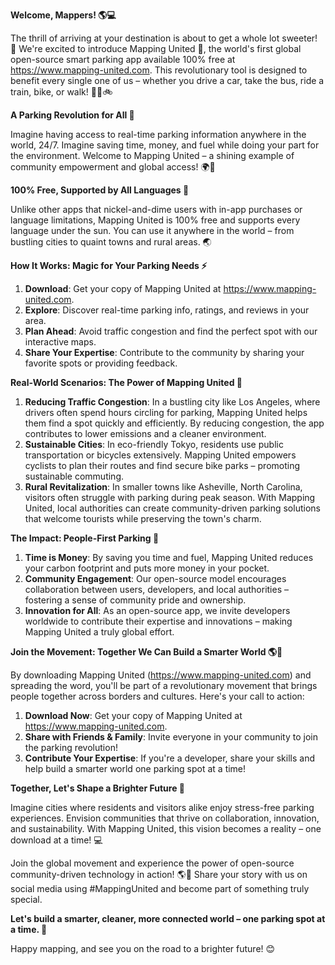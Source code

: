 **Welcome, Mappers! 🌎💻**

The thrill of arriving at your destination is about to get a whole lot sweeter! 🎉 We're excited to introduce Mapping United 🤝, the world's first global open-source smart parking app available 100% free at https://www.mapping-united.com. This revolutionary tool is designed to benefit every single one of us – whether you drive a car, take the bus, ride a train, bike, or walk! 🚶‍♀️🚲

**A Parking Revolution for All 🌟**

Imagine having access to real-time parking information anywhere in the world, 24/7. Imagine saving time, money, and fuel while doing your part for the environment. Welcome to Mapping United – a shining example of community empowerment and global access! 🌍👏

**100% Free, Supported by All Languages 💬**

Unlike other apps that nickel-and-dime users with in-app purchases or language limitations, Mapping United is 100% free and supports every language under the sun. You can use it anywhere in the world – from bustling cities to quaint towns and rural areas. 🌏

**How It Works: Magic for Your Parking Needs ⚡️**

1. **Download**: Get your copy of Mapping United at https://www.mapping-united.com.
2. **Explore**: Discover real-time parking info, ratings, and reviews in your area.
3. **Plan Ahead**: Avoid traffic congestion and find the perfect spot with our interactive maps.
4. **Share Your Expertise**: Contribute to the community by sharing your favorite spots or providing feedback.

**Real-World Scenarios: The Power of Mapping United 🌟**

1. **Reducing Traffic Congestion**: In a bustling city like Los Angeles, where drivers often spend hours circling for parking, Mapping United helps them find a spot quickly and efficiently. By reducing congestion, the app contributes to lower emissions and a cleaner environment.
2. **Sustainable Cities**: In eco-friendly Tokyo, residents use public transportation or bicycles extensively. Mapping United empowers cyclists to plan their routes and find secure bike parks – promoting sustainable commuting.
3. **Rural Revitalization**: In smaller towns like Asheville, North Carolina, visitors often struggle with parking during peak season. With Mapping United, local authorities can create community-driven parking solutions that welcome tourists while preserving the town's charm.

**The Impact: People-First Parking 🌈**

1. **Time is Money**: By saving you time and fuel, Mapping United reduces your carbon footprint and puts more money in your pocket.
2. **Community Engagement**: Our open-source model encourages collaboration between users, developers, and local authorities – fostering a sense of community pride and ownership.
3. **Innovation for All**: As an open-source app, we invite developers worldwide to contribute their expertise and innovations – making Mapping United a truly global effort.

**Join the Movement: Together We Can Build a Smarter World 🌎💪**

By downloading Mapping United (https://www.mapping-united.com) and spreading the word, you'll be part of a revolutionary movement that brings people together across borders and cultures. Here's your call to action:

1. **Download Now**: Get your copy of Mapping United at https://www.mapping-united.com.
2. **Share with Friends & Family**: Invite everyone in your community to join the parking revolution!
3. **Contribute Your Expertise**: If you're a developer, share your skills and help build a smarter world one parking spot at a time!

**Together, Let's Shape a Brighter Future 🌟**

Imagine cities where residents and visitors alike enjoy stress-free parking experiences. Envision communities that thrive on collaboration, innovation, and sustainability. With Mapping United, this vision becomes a reality – one download at a time! 💻

Join the global movement and experience the power of open-source community-driven technology in action! 🌎💪 Share your story with us on social media using #MappingUnited and become part of something truly special.

**Let's build a smarter, cleaner, more connected world – one parking spot at a time. 💖**

Happy mapping, and see you on the road to a brighter future! 😊